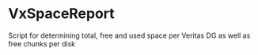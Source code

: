 # VxSpaceReport
Script for determining total, free and used space per Veritas DG as well as free chunks per disk
